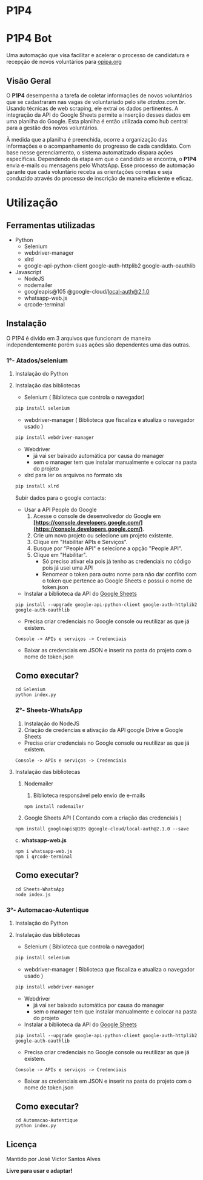 # P1P4

# P1P4 Bot

Uma automação que visa facilitar e acelerar o processo de candidatura e recepção de novos voluntários para [opipa.org](https://opipa.org)

## Visão Geral

O **P1P4** desempenha a tarefa de coletar informações de novos voluntários que se cadastraram nas vagas de voluntariado pelo site *atados.com.br*. Usando técnicas de web scraping, ele extrai os dados pertinentes. A integração da API do Google Sheets permite a inserção desses dados em uma planilha do Google. Esta planilha é então utilizada como hub central para a gestão dos novos voluntários.

À medida que a planilha é preenchida, ocorre a organização das informações e o acompanhamento do progresso de cada candidato. Com base nesse gerenciamento, o sistema automatizado dispara ações específicas. Dependendo da etapa em que o candidato se encontra, o **P1P4** envia e-mails ou mensagens pelo WhatsApp. Esse processo de automação garante que cada voluntário receba as orientações corretas e seja conduzido através do processo de inscrição de maneira eficiente e eficaz.

# Utilização

## Ferramentas utilizadas

- Python
    - Selenium
    - webdriver-manager
    - xlrd
    - google-api-python-client google-auth-httplib2 google-auth-oauthlib
- Javascript
    - NodeJS
    - nodemailer
    - googleapis@105 @google-cloud/local-auth@2.1.0
    - whatsapp-web.js
    - qrcode-terminal

## Instalação

O P1P4 é divido em 3 arquivos que funcionam de maneira independentemente porém suas ações são dependentes uma das outras.

### 1°- Atados/selenium

1. Instalação do Python
2. Instalação das bibliotecas
    - Selenium ( Biblioteca que controla o navegador)
    
    ```jsx
    pip install selenium
    ```
    
    - webdriver-manager ( Biblioteca que fiscaliza e atualiza o navegador usado )
    
    ```jsx
    pip install webdriver-manager
    ```
    
    - Webdriver
        - já vai ser baixado automática por causa do manager
        - sem o manager tem que instalar manualmente e colocar na pasta do projeto
    - xlrd para ler os arquivos no formato xls
    
    ```jsx
    pip install xlrd
    ```
    
    Subir dados para o google contacts:
    
    - Usar a API People do Google
        1. Acesse o console de desenvolvedor do Google em **[https://console.developers.google.com/](https://console.developers.google.com/)**.
        2. Crie um novo projeto ou selecione um projeto existente.
        3. Clique em "Habilitar APIs e Serviços".
        4. Busque por "People API" e selecione a opção "People API".
        5. Clique em "Habilitar".
            - Só preciso ativar ela pois já tenho as credenciais no código pois já usei uma API
            - Renomear o token para outro nome para não dar conflito com o token que pertence ao Google Sheets e possui o nome de token.json
    - Instalar a biblioteca da API do [Google Sheets](https://github.com/VitorAlvess/Automacao-KolibriStudio/blob/main/console.cloud.google.com/apis/api/sheets.googleapis.com)
    
    ```
    pip install --upgrade google-api-python-client google-auth-httplib2 google-auth-oauthlib
    ```
    
    - Precisa criar credenciais no Google console ou reutilizar as que já existem.
    
    ```
    Console -> APIs e serviços -> Credenciais
    ```
    
    - Baixar as credenciais em JSON e inserir na pasta do projeto com o nome de token.json
    
    ## Como executar?
    
    ```
    cd Selenium
    python index.py
    ```
    
    ### 2°- Sheets-WhatsApp
    
    1. Instalação do NodeJS
    2. Criação de credencias e ativação da API google Drive e Google Sheets
    - Precisa criar credenciais no Google console ou reutilizar as que já existem.
    
    ```
    Console -> APIs e serviços -> Credenciais
    ```
    
3. Instalação das bibliotecas
    1. Nodemailer
        1. Biblioteca responsável pelo envio de e-mails
        
        ```
        npm install nodemailer
        ```
        
    2. Google Sheets API ( Contando com a criação das credenciais )
    
    ```
    npm install googleapis@105 @google-cloud/local-auth@2.1.0 --save
    ```
    
    c. ****whatsapp-web.js****
    
    ```
    npm i whatsapp-web.js
    npm i qrcode-terminal
    ```
    
    ## Como executar?
    
    ```
    cd Sheets-WhatsApp
    node index.js
    ```
    

### 3°- Automacao-Autentique

1. Instalação do Python
2. Instalação das bibliotecas
    - Selenium ( Biblioteca que controla o navegador)
    
    ```jsx
    pip install selenium
    ```
    
    - webdriver-manager ( Biblioteca que fiscaliza e atualiza o navegador usado )
    
    ```jsx
    pip install webdriver-manager
    ```
    
    - Webdriver
        - já vai ser baixado automática por causa do manager
        - sem o manager tem que instalar manualmente e colocar na pasta do projeto
    - Instalar a biblioteca da API do [Google Sheets](https://github.com/VitorAlvess/Automacao-KolibriStudio/blob/main/console.cloud.google.com/apis/api/sheets.googleapis.com)
    
    ```
    pip install --upgrade google-api-python-client google-auth-httplib2 google-auth-oauthlib
    ```
    
    - Precisa criar credenciais no Google console ou reutilizar as que já existem.
    
    ```
    Console -> APIs e serviços -> Credenciais
    ```
    
    - Baixar as credenciais em JSON e inserir na pasta do projeto com o nome de token.json
    
    ## Como executar?
    
    ```
    cd Automacao-Autentique
    python index.py
    ```
    

## Licença

Mantido por José Victor Santos Alves

**Livre para usar e adaptar!**
